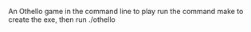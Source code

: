 An Othello game in the command line
to play run the command make to create the exe, then run ./othello 
